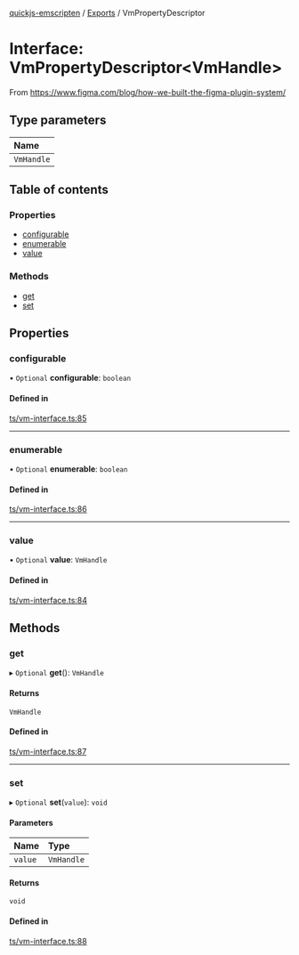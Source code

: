 [quickjs-emscripten](../README.md) / [Exports](../modules.md) / VmPropertyDescriptor

# Interface: VmPropertyDescriptor<VmHandle\>

From https://www.figma.com/blog/how-we-built-the-figma-plugin-system/

## Type parameters

| Name |
| :------ |
| `VmHandle` |

## Table of contents

### Properties

- [configurable](VmPropertyDescriptor.md#configurable)
- [enumerable](VmPropertyDescriptor.md#enumerable)
- [value](VmPropertyDescriptor.md#value)

### Methods

- [get](VmPropertyDescriptor.md#get)
- [set](VmPropertyDescriptor.md#set)

## Properties

### configurable

• `Optional` **configurable**: `boolean`

#### Defined in

[ts/vm-interface.ts:85](https://github.com/justjake/quickjs-emscripten/blob/main/ts/vm-interface.ts#L85)

___

### enumerable

• `Optional` **enumerable**: `boolean`

#### Defined in

[ts/vm-interface.ts:86](https://github.com/justjake/quickjs-emscripten/blob/main/ts/vm-interface.ts#L86)

___

### value

• `Optional` **value**: `VmHandle`

#### Defined in

[ts/vm-interface.ts:84](https://github.com/justjake/quickjs-emscripten/blob/main/ts/vm-interface.ts#L84)

## Methods

### get

▸ `Optional` **get**(): `VmHandle`

#### Returns

`VmHandle`

#### Defined in

[ts/vm-interface.ts:87](https://github.com/justjake/quickjs-emscripten/blob/main/ts/vm-interface.ts#L87)

___

### set

▸ `Optional` **set**(`value`): `void`

#### Parameters

| Name | Type |
| :------ | :------ |
| `value` | `VmHandle` |

#### Returns

`void`

#### Defined in

[ts/vm-interface.ts:88](https://github.com/justjake/quickjs-emscripten/blob/main/ts/vm-interface.ts#L88)
